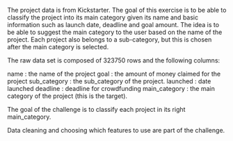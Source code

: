 The project data is from Kickstarter. The goal of this exercise is to be able to classify the project into its main category given its name and basic information such as launch date, deadline and goal amount. The idea is to be able to suggest the main category to the user based on the name of the project. Each project also belongs to a sub-category, but this is chosen after the main category is selected.

The raw data set is composed of 323750 rows and the following columns:

name  : the name of the project
goal : the amount of money claimed for the project
sub_category : the sub_category of the project. 
launched : date launched
deadline : deadline for crowdfunding
main_category : the main category of the project (this is the target).


The goal of the challenge is to classify each project in its right main_category.


Data cleaning and choosing which features to use are part of the challenge. 

